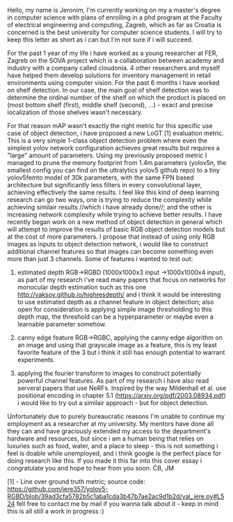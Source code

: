 Hello, my name is Jeronim, I'm currently working on my a master's degree in computer science with plans of enrolling in a phd program at the Faculty of electrical engineering and computing, Zagreb, which as far as Croatia is concerned is the best university for computer science students.
I will try to keep this letter as short as i can but I'm not sure if i will succeed.

For the past 1 year of my life i have worked as a young researcher at FER, Zagreb on the SOVA project which is a collaboration between academy and industry with a company called cloudonia. 4 other researchers and myself have helped them develop solutions for inventory management in retail environments using computer vision. For the past 6 months i have worked on shelf detection. In our case, the main goal of shelf detection was to determine the ordinal number of the shelf on which the product is placed on (most bottom shelf (first), middle shelf (second), ...) - exact and precise localization of those shelves wasn't necessary.

For that reason mAP wasn't exactly the right metric for this specific use case of object detection, i have proposed a new LoGT [1] evaluation metric.
This is a very simple 1-class object detection problem where even the simplest yolov network configuration achieves great results but requires a "large" amount of parameters.
Using my previously proposed metric I managed to prune the memory footprint from 1.4m parameters (yolov5n, the smallest config you can find on the ultralytics yolov5 github repo) to a tiny yolov5femto model of 30k parameters, with the same FPN based architecture but significantly less filters in every convolutional layer, achieving effectively the same results.
I feel like this kind of deep learning research can go two ways, one is trying to reduce the complexity while achieving similair results //which i have already done//; and the other is increasing network complexity while trying to achieve better results.
I have recently began work on a new method of object detection in general which will attempt to improve the results of basic RGB object detection models but at the cost of more parameters. I propose that instead of using only RGB images as inputs to object detection network, i would like to construct additional channel features so that images can become something even more than just 3 channels. Some of features i wanted to test out:

1. estimated depth RGB->RGBD (1000x1000x3 input ->1000x1000x4 input), as part of my research i've read many papers that focus on networks for monocular depth estimation such as this one http://yaksoy.github.io/highresdepth/ and i think it would be interesting to use estimated depth as a channel feature in object detection; also open for consideration is applying simple image thresholding to this depth map, the threshold can be a hyperparameter or maybe even a learnable parameter somehow.

2. canny edge feature RGB->RGBC, applying the canny edge algorithm on an image and using that grayscale image as a feature, this is my least favorite feature of the 3 but i think it still has enough potential to warrant experiments.

3. applying the fourier transform to images to construct potentially powerful channel features. As part of my research i have also read serveral papers that use NeRFs. Inspired by the way Mildenhall et al. use positional encoding in chapter 5.1 (https://arxiv.org/pdf/2003.08934.pdf) i would like to try out a similair approach - but for object detection.

  Unfortunately due to purely bureaucratic reasons I'm unable to continue my employment as a researcher at my university. My mentors have done all they can and have graciously extended my access to the department's hardware and resources, but since i am a human being that relies on luxuries such as food, water, and a place to sleep - this is not something i feel is doable while unemployed, and i think google is the perfect place for doing research like this. If you made it this far into this cover essay i congratulate you and hope to hear from you soon. ĆB, JM

[1] - Line over ground truth metric; source code: https://github.com/jere357/yolov5-RGBD/blob/39ad3cfa5782b5c1aba1cda3b47b7ae2ac9d1b2d/val_jere.py#L524 fell free to contact me by mail if you wanna talk about it - keep in mind this is all still a work in progress :)

